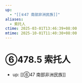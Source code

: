 ```yaml
---
up:
  - "[[⑥47 南部非洲民族]]"
aliases:
  - 索托人
ctime: 2025-03-01T13:46:39+08:00
mtime: 2025-10-01T11:40:30+08:00
---
```


# ⑥478.5 索托人

- up: [[⑥47 南部非洲民族]]
